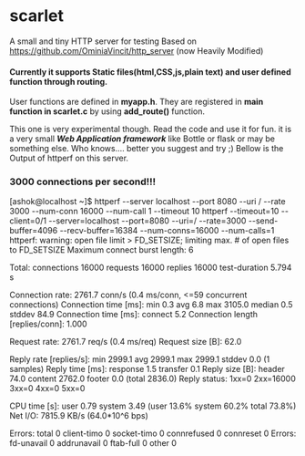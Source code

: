 # scarlet
A small and tiny HTTP server for testing
Based on https://github.com/OminiaVincit/http_server (now Heavily Modified)
#### Currently it supports Static files(html,CSS,js,plain text) and user defined function through routing.
User functions are defined in <b>myapp.h</b>. They are registered in <b>main function in scarlet.c</b> by using <b>add_route()</b> function.

This one is very experimental though. Read the code and use it for fun.
it is a very small <b><i>Web Application framework</i></b> like Bottle or flask or may be something else.
Who knows.... better you  suggest and try ;)
Bellow is the Output of httperf on this server.

### 3000 connections per second!!!

[ashok@localhost ~]$ httperf --server localhost --port 8080 --uri /    --rate 3000 --num-conn 16000 --num-call 1 --timeout 10
httperf --timeout=10 --client=0/1 --server=localhost --port=8080 --uri=/ --rate=3000 --send-buffer=4096 --recv-buffer=16384 --num-conns=16000 --num-calls=1
httperf: warning: open file limit > FD_SETSIZE; limiting max. # of open files to FD_SETSIZE
Maximum connect burst length: 6

Total: connections 16000 requests 16000 replies 16000 test-duration 5.794 s

Connection rate: 2761.7 conn/s (0.4 ms/conn, <=59 concurrent connections)
Connection time [ms]: min 0.3 avg 6.8 max 3105.0 median 0.5 stddev 84.9
Connection time [ms]: connect 5.2
Connection length [replies/conn]: 1.000

Request rate: 2761.7 req/s (0.4 ms/req)
Request size [B]: 62.0

Reply rate [replies/s]: min 2999.1 avg 2999.1 max 2999.1 stddev 0.0 (1 samples)
Reply time [ms]: response 1.5 transfer 0.1
Reply size [B]: header 74.0 content 2762.0 footer 0.0 (total 2836.0)
Reply status: 1xx=0 2xx=16000 3xx=0 4xx=0 5xx=0

CPU time [s]: user 0.79 system 3.49 (user 13.6% system 60.2% total 73.8%)
Net I/O: 7815.9 KB/s (64.0*10^6 bps)

Errors: total 0 client-timo 0 socket-timo 0 connrefused 0 connreset 0
Errors: fd-unavail 0 addrunavail 0 ftab-full 0 other 0
